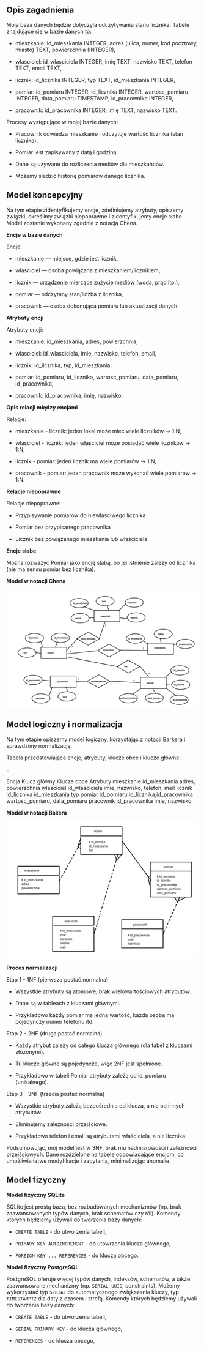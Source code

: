Opis zagadnienia
--------------------

Moja baza danych będzie dotyczyła odczytywania stanu licznika. Tabele znajdujące się w bazie danych to:

- mieszkanie: id_mieszkania INTEGER, adres (ulica, numer, kod pocztowy, miasto) TEXT, powierzchnia (INTEGER),

- wlasciciel: id_wlasciciela INTEGER, imię TEXT, nazwisko TEXT, telefon TEXT, email TEXT,

- licznik: id_licznika INTEGER, typ TEXT, id_mieszkania INTEGER,

- pomiar: id_pomiaru INTEGER, id_licznika INTEGER, wartosc_pomiaru INTEGER, data_pomiaru TIMESTAMP, id_pracownika INTEGER,

- pracownik: id_pracownika INTEGER, imię TEXT, nazwisko TEXT.

Procesy występujące w mojej bazie danych:

- Pracownik odwiedza mieszkanie i odczytuje wartość licznika (stan licznika).

- Pomiar jest zapisywany z datą i godziną.

- Dane są używane do rozliczenia mediów dla mieszkańców.

- Możemy śledzić historię pomiarów danego licznika.


Model koncepcyjny
------------------------

Na tym etapie zidentyfikujemy encje, zdefiniujemy atrybuty, opiszemy związki, określimy związki niepoprawne i zidentyfikujemy encje słabe. Model zostanie wykonany zgodnie z notacją Chena. 

**Encje w bazie danych**

Encje:
- mieszkanie — miejsce, gdzie jest licznik,

- wlasciciel — osoba powiązana z mieszkaniem/licznikiem,

- licznik — urządzenie mierzące zużycie mediów (woda, prąd itp.),

- pomiar — odczytany stan/liczba z licznika,

- pracownik — osoba dokonująca pomiaru lub aktualizacji danych.

**Atrybuty encji**

Atrybuty encji:
- mieszkanie: id_mieszkania, adres, powierzchnia,

- wlasciciel: id_wlasciciela, imie, nazwisko, telefon, email,

- licznik: id_licznika, typ, id_mieszkania,

- pomiar: id_pomiaru, id_licznika, wartosc_pomiaru, data_pomiaru, id_pracownika,

- pracownik: id_pracownika, imię, nazwisko.

**Opis relacji między encjami**

Relacje:
- mieszkanie - licznik: jeden lokal może mieć wiele liczników -> 1:N,

- wlasciciel - licznik: jeden właściciel może posiadać wiele liczników -> 1:N,

- licznik - pomiar: jeden licznik ma wiele pomiarów -> 1:N,

- pracownik - pomiar: jeden pracownik może wykonać wiele pomiarów -> 1:N.

**Relacje niepoprawne**

Relacje niepoprawne:
- Przypisywanie pomiarów do niewłaściwego licznika

- Pomiar bez przypisanego pracownika

- Licznik bez powiązanego mieszkania lub właściciela

**Encje słabe**

Można rozważyć Pomiar jako encję słabą, bo jej istnienie zależy od licznika (nie ma sensu pomiar bez licznika).

**Model w notacji Chena**

![Model notacji Chena](model_koncepcyjny.png)

Model logiczny i normalizacja
---------------------------

Na tym etapie opiszemy model logiczny, korzystając z notacji Barkera i sprawdzimy normalizację. 

Tabela przedstawiająca encje, atrybuty, klucze obce i klucze główne:

:: 

  Encja        Klucz główny     Klucze obce                 Atrybuty 
  mieszkanie  id_mieszkania                                 adres, powierzchnia
  wlasciciel  id_wlasciciela                                imie, nazwisko, telefon, meil
  licznik     id_licznika       id_mieszkania               typ
  pomiar      id_pomiaru        id_licznika,id_pracownika   wartosc_pomiaru, data_pomiaru
  pracownik   id_pracownika                                 imie, nazwisko

**Model w notacji Bakera**

![Model notacji Bakera](model_logiczny.png)

**Proces normalizacji**

Etap 1 - 1NF (pierwsza postać normalna)

- Wszystkie atrybuty są atomowe, brak wielowartościowych atrybutów.

- Dane są w tableach z kluczami głównymi. 

- Przykładowo każdy pomiar ma jedną wartość, każda osoba ma pojedynczy numer telefonu itd.

Etap 2 - 2NF (druga postać normalna)

- Każdy atrybut zależy od całego klucza głównego (dla tabel z kluczami złożonymi).

- Tu klucze główne są pojedyncze, więc 2NF jest spełnione.

- Przykładowo w tabeli Pomiar atrybuty zależą od id_pomiaru (unikalnego).

Etap 3 - 3NF (trzecia postać normalna)

- Wszystkie atrybuty zależą bezpośrednio od klucza, a nie od innych atrybutów.

- Eliminujemy zależności przejściowe.

- Przykładowo telefon i email są atrybutami właściciela, a nie licznika.

Podsumowując, mój model jest w 3NF, brak mu nadmiarowości i zależności przejściowych. Dane rozdzielone na tabele odpowiadające encjom, co umożliwia łatwe modyfikacje i zapytania, minimalizując anomalie.

Model fizyczny
-------------

**Model fizyczny SQLite**

SQLite jest prostą bazą, bez rozbudowanych mechanizmów (np. brak zaawansowanych typów danych, brak schematów czy ról). Komendy których będziemy używali do tworzenia bazy danych:
- ``CREATE TABLE`` - do utworzenia tabeli,

- ``PRIMARY KEY AUTOINCREMENT`` - do utowrzenia klucza głównego,

- ``FOREIGN KEY ... REFERENCES`` - do klucza obcego.

**Model fizyczny PostgreSQL**

PostgreSQL oferuje więcej typów danych, indeksów, schematów, a także zaawansowane mechanizmy (np. ``SERIAL``, ``UUID``, constraints). Możemy wykorzystać typ ``SERIAL`` do automatycznego zwiększania kluczy, typ ``TIMESTAMPTZ`` dla daty z czasem i strefą. Komendy których będziemy używali do tworzenia bazy danych:

- ``CREATE TABLE`` - do utworzenia tabeli,

- ``SERIAL PRIMARY KEY`` - do klucza głównego,

- ``REFERENCES`` - do klucza obcego,

